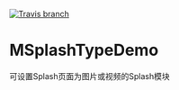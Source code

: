 [![Travis branch](https://img.shields.io/travis/rust-lang/rust/master.svg)]()
# MSplashTypeDemo
可设置Splash页面为图片或视频的Splash模块
